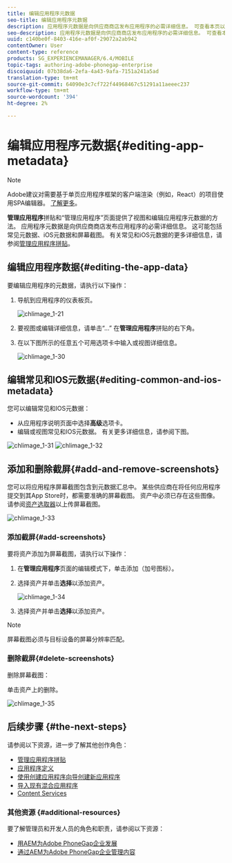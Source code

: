 ```yaml
---
title: 编辑应用程序元数据
seo-title: 编辑应用程序元数据
description: 应用程序元数据是向供应商商店发布应用程序的必需详细信息。 可查看本页以了解有关编辑应用程序数据的信息。
seo-description: 应用程序元数据是向供应商商店发布应用程序的必需详细信息。 可查看本页以了解有关编辑应用程序数据的信息。
uuid: c140be0f-8403-416e-af0f-29072a2ab942
contentOwner: User
content-type: reference
products: SG_EXPERIENCEMANAGER/6.4/MOBILE
topic-tags: authoring-adobe-phonegap-enterprise
discoiquuid: 07b38da6-2efa-4a43-9afa-7151a241a5ad
translation-type: tm+mt
source-git-commit: 64090e3c7cf722f44968467c51291a11aeeec237
workflow-type: tm+mt
source-wordcount: '394'
ht-degree: 2%

---
```



# 编辑应用程序元数据{#editing-app-metadata}

>[!NOTE]
>
>Adobe建议对需要基于单页应用程序框架的客户端渲染（例如，React）的项目使用SPA编辑器。 [了解更多](/help/sites-developing/spa-overview.md)。

**管理应用程序**&#x200B;拼贴和“管理应用程序”页面提供了视图和编辑应用程序元数据的方法。 应用程序元数据是向供应商商店发布应用程序的必需详细信息。 这可能包括常见元数据、iOS元数据和屏幕截图。 有关常见和iOS元数据的更多详细信息，请参阅[管理应用程序拼贴](/help/mobile/phonegap-app-details-tile.md)。

## 编辑应用程序数据{#editing-the-app-data}

要编辑应用程序的元数据，请执行以下操作：

1. 导航到应用程序的仪表板页。

   ![chlimage_1-21](assets/chlimage_1-29.png)

1. 要视图或编辑详细信息，请单击“...” 在&#x200B;**管理应用程序**&#x200B;拼贴的右下角。

1. 在以下图所示的任意五个可用选项卡中输入或视图详细信息。

   ![chlimage_1-30](assets/chlimage_1-30.png)

## 编辑常见和IOS元数据{#editing-common-and-ios-metadata}

您可以编辑常见和IOS元数据：

* 从应用程序说明页面中选择&#x200B;**高级**&#x200B;选项卡。
* 编辑或视图常见和IOS元数据。 有关更多详细信息，请参阅下图。

![chlimage_1-31](assets/chlimage_1-31.png) ![chlimage_1-32](assets/chlimage_1-32.png)

## 添加和删除截屏{#add-and-remove-screenshots}

您可以将应用程序屏幕截图包含到元数据汇总中。 某些供应商在将任何应用程序提交到其App Store时，都需要准确的屏幕截图。 资产中必须已存在这些图像。 请参阅[资产选取器](/help/assets/asset-selector.md)以上传屏幕截图。

![chlimage_1-33](assets/chlimage_1-33.png)

### 添加截屏{#add-screenshots}

要将资产添加为屏幕截图，请执行以下操作：

1. 在&#x200B;**管理应用程序**&#x200B;页面的编辑模式下，单击添加（加号图标）。
1. 选择资产并单击&#x200B;**选择**&#x200B;以添加资产。

   ![chlimage_1-34](assets/chlimage_1-34.png)

1. 选择资产并单击&#x200B;**选择**&#x200B;以添加资产。

>[!NOTE]
>
>屏幕截图必须与目标设备的屏幕分辨率匹配。

### 删除截屏{#delete-screenshots}

删除屏幕截图：

单击资产上的删除。

![chlimage_1-35](assets/chlimage_1-35.png)

## 后续步骤 {#the-next-steps}

请参阅以下资源，进一步了解其他创作角色：

* [管理应用程序拼贴](/help/mobile/phonegap-app-details-tile.md)
* [应用程序定义](/help/mobile/phonegap-app-definitions.md)
* [使用创建应用程序向导创建新应用程序](/help/mobile/phonegap-create-new-app.md)
* [导入现有混合应用程序](/help/mobile/phonegap-adding-content-to-imported-app.md)
* [Content Services](/help/mobile/develop-content-as-a-service.md)

### 其他资源 {#additional-resources}

要了解管理员和开发人员的角色和职责，请参阅以下资源：

* [用AEM为Adobe PhoneGap企业发展](/help/mobile/developing-in-phonegap.md)
* [通过AEM为Adobe PhoneGap企业管理内容](/help/mobile/administer-phonegap.md)
